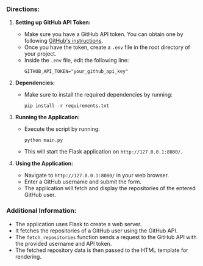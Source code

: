### Directions:

1. **Setting up GitHub API Token:**
   - Make sure you have a GitHub API token. You can obtain one by following [GitHub's instructions](https://docs.github.com/en/authentication/keeping-your-account-and-data-secure/creating-a-personal-access-token).
   - Once you have the token, create a `.env` file in the root directory of your project.
   - Inside the `.env` file, edit the following line:
     ```
     GITHUB_API_TOKEN="your_github_api_key"
     ```

2. **Dependencies:**
   - Make sure to install the required dependencies by running:
     ```
     pip install -r requirements.txt
     ```

3. **Running the Application:**
   - Execute the script by running:
     ```
     python main.py
     ```
   - This will start the Flask application on `http://127.0.0.1:8080/`.

4. **Using the Application:**
   - Navigate to `http://127.0.0.1:8080/` in your web browser.
   - Enter a GitHub username and submit the form.
   - The application will fetch and display the repositories of the entered GitHub user.

### Additional Information:

- The application uses Flask to create a web server.
- It fetches the repositories of a GitHub user using the GitHub API.
- The `fetch_repositories` function sends a request to the GitHub API with the provided username and API token.
- The fetched repository data is then passed to the HTML template for rendering.
